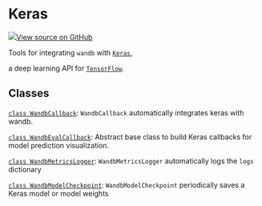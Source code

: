 # Keras




[![](https://www.tensorflow.org/images/GitHub-Mark-32px.png)View source on GitHub](https://www.github.com/wandb/client/tree/latest/wandb/integration/keras/__init__.py)



Tools for integrating `wandb` with [`Keras`](https://keras.io/),

a deep learning API for [`TensorFlow`](https://www.tensorflow.org/).

## Classes

[`class WandbCallback`](./wandbcallback.md): `WandbCallback` automatically integrates keras with wandb.

[`class WandbEvalCallback`](./wandbevalcallback.md): Abstract base class to build Keras callbacks for model prediction visualization.

[`class WandbMetricsLogger`](./wandbmetricslogger.md): `WandbMetricsLogger` automatically logs the `logs` dictionary

[`class WandbModelCheckpoint`](./wandbmodelcheckpoint.md): `WandbModelCheckpoint` periodically saves a Keras model or model weights

